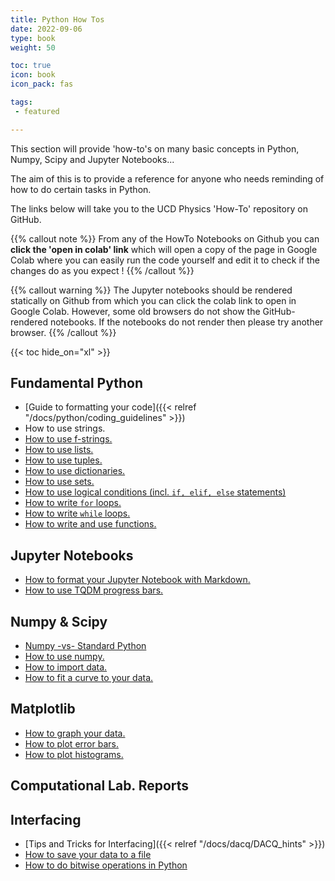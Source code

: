 ```yaml
---
title: Python How Tos
date: 2022-09-06
type: book
weight: 50

toc: true
icon: book
icon_pack: fas

tags:
 - featured

---
```


This section will provide  'how-to's on many basic concepts in Python,
Numpy, Scipy and Jupyter Notebooks...



The aim of this is to provide a
reference for anyone who needs reminding of how to do certain tasks in
Python.

The links below will
take you to the UCD Physics 'How-To' repository on GitHub.

{{% callout note %}}
From any of the HowTo Notebooks on Github you can **click the 'open in colab' link** which
will open a copy of the page in Google Colab  where you can easily run the code
yourself and edit it to check if the changes do as you expect !
{{% /callout %}}


{{% callout warning %}} The Jupyter notebooks should be rendered
statically on Github from which you can click the colab link to open
in Google Colab. However, some old browsers do not show the GitHub-rendered
notebooks. If the notebooks do not render then please try another
browser.  {{% /callout %}}

{{< toc hide_on="xl" >}}


## Fundamental Python
- [Guide to formatting your code]({{< relref "/docs/python/coding_guidelines" >}})
- How to use strings.
- [How to use f-strings.](https://github.com/UCD-Physics/Python-HowTos/blob/main/f_strings.ipynb)
- [How to use lists.](https://github.com/UCD-Physics/Python-HowTos/blob/main/Lists.ipynb)
- [How to use tuples.](https://github.com/UCD-Physics/Python-HowTos/blob/main/Tuples.ipynb)
- [How to use dictionaries.](https://github.com/UCD-Physics/Python-HowTos/blob/main/Dictionaries.ipynb)
- [How to use sets.](https://github.com/UCD-Physics/Python-HowTos/blob/main/Sets.ipynb)
- [How to use logical conditions (incl. `if, elif, else` statements)](https://github.com/UCD-Physics/Python-HowTos/blob/main/Logic.ipynb)
- [How to write `for` loops.](https://github.com/UCD-Physics/Python-HowTos/blob/main/For_Loops.ipynb)
- [How to write `while` loops.](https://github.com/UCD-Physics/Python-HowTos/blob/main/While_Loops.ipynb)
- [How to write and use functions.](https://github.com/UCD-Physics/Python-HowTos/blob/main/Functions2.ipynb)



## Jupyter Notebooks
- [How to format your Jupyter Notebook with Markdown.](https://github.com/UCD-Physics/Python-HowTos/blob/main/How_to_use_markdown_cells.ipynb)
- [How to use TQDM progress bars.](https://github.com/UCD-Physics/Python-HowTos/blob/main/tqdm.ipynb)



## Numpy & Scipy
- [Numpy -vs- Standard Python](https://github.com/UCD-Physics/Python-HowTos/blob/main/Numpy-vs-StandardPython.ipynb)
- [How to use numpy.](https://github.com/UCD-Physics/Python-HowTos/blob/main/Numpy.ipynb)
- [How to import data.](https://github.com/UCD-Physics/Python-HowTos/blob/main/Importing_Data_Numpy.ipynb)
- [How to fit a curve to your data.](https://github.com/UCD-Physics/Python-HowTos/blob/main/Curve_fit.ipynb)

## Matplotlib
- [How to graph your data.](https://github.com/UCD-Physics/Python-HowTos/blob/main/Matplotlib1.ipynb)
- [How to plot error bars.](https://github.com/UCD-Physics/Python-HowTos/blob/main/Error_Bars.ipynb)
- [How to plot histograms.](https://github.com/UCD-Physics/Python-HowTos/blob/main/Pyplot_Hist.ipynb)


## Computational Lab. Reports

## Interfacing
- [Tips and Tricks for Interfacing]({{< relref "/docs/dacq/DACQ_hints" >}})
- [How to save your data to a file](https://github.com/UCD-Physics/Python-HowTos/blob/main/Saving_Data_Numpy.ipynb)
- [How to do bitwise operations in Python](https://github.com/UCD-Physics/Python-HowTos/blob/main/Bitwise_operations.ipynb)


